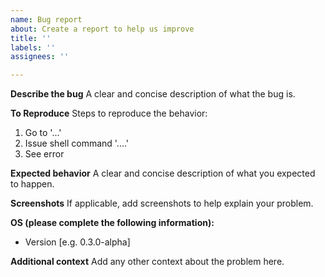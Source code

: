 ```yaml
---
name: Bug report
about: Create a report to help us improve
title: ''
labels: ''
assignees: ''

---
```


**Describe the bug**
A clear and concise description of what the bug is.

**To Reproduce**
Steps to reproduce the behavior:
1. Go to '...'
2. Issue shell command '....'
3. See error

**Expected behavior**
A clear and concise description of what you expected to happen.

**Screenshots**
If applicable, add screenshots to help explain your problem.

**OS (please complete the following information):**
 - Version [e.g. 0.3.0-alpha]

**Additional context**
Add any other context about the problem here.
